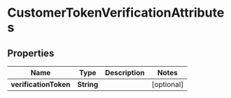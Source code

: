 # CustomerTokenVerificationAttributes

## Properties
Name | Type | Description | Notes
------------ | ------------- | ------------- | -------------
**verificationToken** | **String** |  |  [optional]
